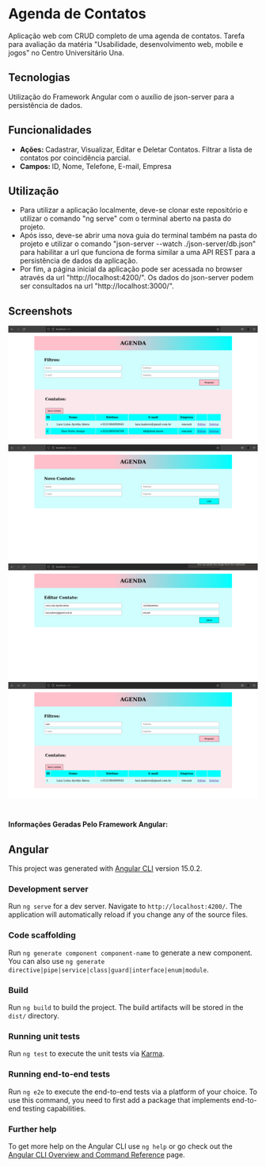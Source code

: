 # Agenda de Contatos
Aplicação web com CRUD completo de uma agenda de contatos. Tarefa para avaliação da matéria "Usabilidade, desenvolvimento web, mobile e jogos" no Centro Universitário Una.

## Tecnologias
Utilização do Framework Angular com o auxílio de json-server para a persistência de dados.

## Funcionalidades
* <b> Ações: </b> Cadastrar, Visualizar, Editar e Deletar Contatos. Filtrar a lista de contatos por coincidência parcial.
* <b> Campos: </b> ID, Nome, Telefone, E-mail, Empresa

## Utilização
* Para utilizar a aplicação localmente, deve-se clonar este repositório e utilizar o comando "ng serve" com o terminal aberto na pasta do projeto.
* Após isso, deve-se abrir uma nova guia do terminal também na pasta do projeto e utilizar o comando "json-server --watch ./json-server/db.json" para habilitar a url que funciona de forma similar a uma API REST para a persistência de dados da aplicação.
* Por fim, a página inicial da aplicação pode ser acessada no browser através da url "http://localhost:4200/". Os dados do json-server podem ser consultados na url "http://localhost:3000/".

## Screenshots
![Alt text](/src/assets/screenshots/home.png?raw=true "Página Inicial")
![Alt text](/src/assets/screenshots/create.png?raw=true "Criar Contato")
![Alt text](/src/assets/screenshots/edit.png?raw=true "Editar Contato")
![Alt text](/src/assets/screenshots/filter.png?raw=true "Filtrar Contato")


#
#### Informações Geradas Pelo Framework Angular:
## Angular

This project was generated with [Angular CLI](https://github.com/angular/angular-cli) version 15.0.2.

### Development server

Run `ng serve` for a dev server. Navigate to `http://localhost:4200/`. The application will automatically reload if you change any of the source files.

### Code scaffolding

Run `ng generate component component-name` to generate a new component. You can also use `ng generate directive|pipe|service|class|guard|interface|enum|module`.

### Build

Run `ng build` to build the project. The build artifacts will be stored in the `dist/` directory.

### Running unit tests

Run `ng test` to execute the unit tests via [Karma](https://karma-runner.github.io).

### Running end-to-end tests

Run `ng e2e` to execute the end-to-end tests via a platform of your choice. To use this command, you need to first add a package that implements end-to-end testing capabilities.

### Further help

To get more help on the Angular CLI use `ng help` or go check out the [Angular CLI Overview and Command Reference](https://angular.io/cli) page.

